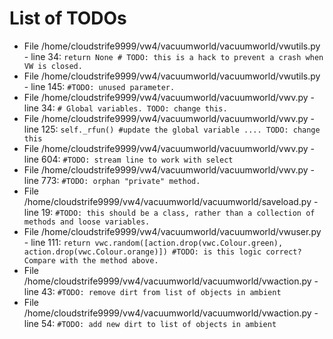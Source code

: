 # List of TODOs

* File /home/cloudstrife9999/vw4/vacuumworld/vacuumworld/vwutils.py - line 34: `return None # TODO: this is a hack to prevent a crash when VW is closed.`
* File /home/cloudstrife9999/vw4/vacuumworld/vacuumworld/vwutils.py - line 145: `#TODO: unused parameter.`
* File /home/cloudstrife9999/vw4/vacuumworld/vacuumworld/vwv.py - line 34: `# Global variables. TODO: change this.`
* File /home/cloudstrife9999/vw4/vacuumworld/vacuumworld/vwv.py - line 125: `self._rfun() #update the global variable .... TODO: change this`
* File /home/cloudstrife9999/vw4/vacuumworld/vacuumworld/vwv.py - line 604: `#TODO: stream line to work with select`
* File /home/cloudstrife9999/vw4/vacuumworld/vacuumworld/vwv.py - line 773: `#TODO: orphan "private" method.`
* File /home/cloudstrife9999/vw4/vacuumworld/vacuumworld/saveload.py - line 19: `#TODO: this should be a class, rather than a collection of methods and loose variables.`
* File /home/cloudstrife9999/vw4/vacuumworld/vacuumworld/vwuser.py - line 111: `return vwc.random([action.drop(vwc.Colour.green), action.drop(vwc.Colour.orange)]) #TODO: is this logic correct? Compare with the method above.`
* File /home/cloudstrife9999/vw4/vacuumworld/vacuumworld/vwaction.py - line 43: `#TODO: remove dirt from list of objects in ambient`
* File /home/cloudstrife9999/vw4/vacuumworld/vacuumworld/vwaction.py - line 54: `#TODO: add new dirt to list of objects in ambient`
